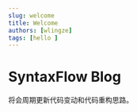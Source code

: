 ```yaml
---
slug: welcome
title: Welcome
authors: [wlingze]
tags: [hello ]
---
```


# SyntaxFlow Blog 
将会周期更新代码变动和代码重构思路。